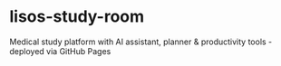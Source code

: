 # lisos-study-room
Medical study platform with AI assistant, planner &amp; productivity tools - deployed via GitHub Pages
